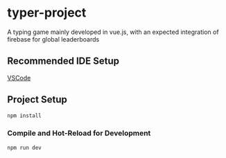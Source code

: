 # typer-project

A typing game mainly developed in vue.js, with an expected integration of firebase for global leaderboards

## Recommended IDE Setup

[VSCode](https://code.visualstudio.com/)

## Project Setup

```sh
npm install
```

### Compile and Hot-Reload for Development

```sh
npm run dev
```